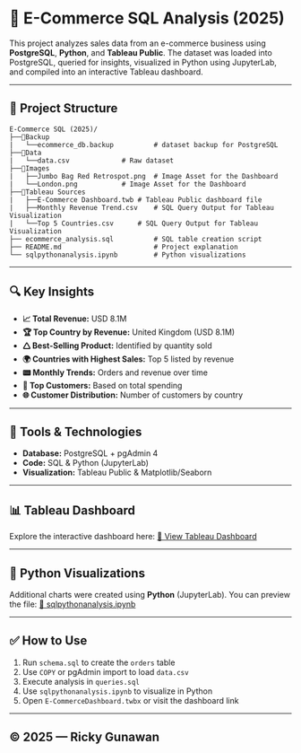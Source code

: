 # 🛒 E-Commerce SQL Analysis (2025)

This project analyzes sales data from an e-commerce business using **PostgreSQL**, **Python**, and **Tableau Public**. The dataset was loaded into PostgreSQL, queried for insights, visualized in Python using JupyterLab, and compiled into an interactive Tableau dashboard.

---

## 📁 Project Structure

```
E-Commerce SQL (2025)/
├──📁Backup
|	└──ecommerce_db.backup			# dataset backup for PostgreSQL
├──📁Data
|	└──data.csv				# Raw dataset
├──📁Images
|	├──Jumbo Bag Red Retrospot.png	# Image Asset for the Dashboard
|	└──London.png			# Image Asset for the Dashboard
├──📁Tableau Sources
|	├──E-Commerce Dashboard.twb	# Tableau Public dashboard file
|	├──Monthly Revenue Trend.csv	# SQL Query Output for Tableau Visualization
|	└──Top 5 Countries.csv		# SQL Query Output for Tableau Visualization
├── ecommerce_analysis.sql      	# SQL table creation script
├── README.md                   	# Project explanation
└── sqlpythonanalysis.ipynb     	# Python visualizations
```

---

## 🔍 Key Insights

- **📈 Total Revenue:** USD 8.1M
- **🏆 Top Country by Revenue:** United Kingdom (USD 8.1M)
- **🛆 Best-Selling Product:** Identified by quantity sold
- **🌍 Countries with Highest Sales:** Top 5 listed by revenue
- **📟 Monthly Trends:** Orders and revenue over time
- **👤 Top Customers:** Based on total spending
- **🌐 Customer Distribution:** Number of customers by country

---

## 🧪 Tools & Technologies

- **Database:** PostgreSQL + pgAdmin 4
- **Code:** SQL & Python (JupyterLab)
- **Visualization:** Tableau Public & Matplotlib/Seaborn

---

## 📊 Tableau Dashboard

Explore the interactive dashboard here: [🔗 View Tableau Dashboard](https://public.tableau.com/views/E-CommerceDashboard_17499965349300/E-CommerceDashboard?\:language=en-US\&publish=yes&\:sid=&\:redirect=auth&\:display_count=n&\:origin=viz_share_link)

---

## 🐍 Python Visualizations

Additional charts were created using **Python** (JupyterLab). You can preview the file: [📓 sqlpythonanalysis.ipynb](./sqlpythonanalysis.ipynb)

---

## ✅ How to Use

1. Run `schema.sql` to create the `orders` table
2. Use `COPY` or pgAdmin import to load `data.csv`
3. Execute analysis in `queries.sql`
4. Use `sqlpythonanalysis.ipynb` to visualize in Python
5. Open `E-CommerceDashboard.twbx` or visit the dashboard link

---

## © 2025 — Ricky Gunawan

